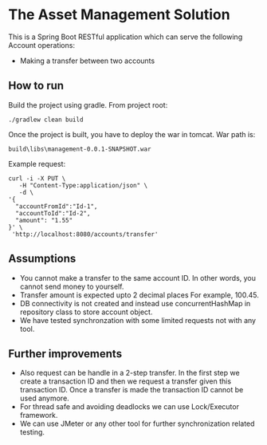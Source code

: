 The Asset Management Solution
======================================

This is a Spring Boot RESTful application which can serve the following Account operations:

 * Making a transfer between two accounts

How to run
----------

Build the project using gradle. From project root:

```
./gradlew clean build
```

Once the project is built, you have to deploy the war in tomcat. War path is:

```
build\libs\management-0.0.1-SNAPSHOT.war
```

Example request:

```
curl -i -X PUT \
   -H "Content-Type:application/json" \
   -d \
'{
  "accountFromId":"Id-1",
  "accountToId":"Id-2",
  "amount": "1.55"
}' \
 'http://localhost:8080/accounts/transfer'
```

Assumptions
-----------

* You cannot make a transfer to the same account ID. In other words, you cannot send money to yourself.
* Transfer amount is expected upto 2 decimal places For example, 100.45.
* DB connectivity is not created and instead use concurrentHashMap in repository class to store account object.
* We have tested synchronzation with some limited requests not with any tool.

Further improvements
--------------------

* Also request can be handle in a 2-step transfer. In the first step we create a transaction ID and then we request a transfer given this transaction ID. 
  Once a transfer is made the transaction ID cannot be used anymore.
* For thread safe and avoiding deadlocks we can use Lock/Executor framework.
* We can use JMeter or any other tool for further synchronization related testing.
